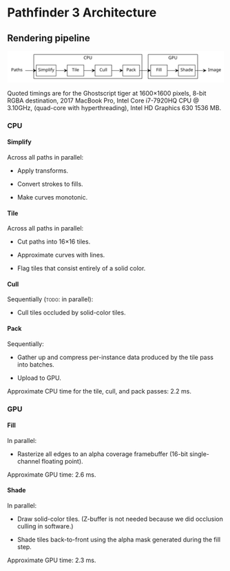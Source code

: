 # Pathfinder 3 Architecture

## Rendering pipeline

![](architecture.svg)

Quoted timings are for the Ghostscript tiger at 1600×1600 pixels, 8-bit RGBA destination, 2017
MacBook Pro, Intel Core i7-7920HQ CPU @ 3.10GHz, (quad-core with hyperthreading), Intel HD Graphics
630 1536 MB.

### CPU

#### Simplify

Across all paths in parallel:

* Apply transforms.

* Convert strokes to fills.

* Make curves monotonic.

#### Tile

Across all paths in parallel:

* Cut paths into 16×16 tiles.

* Approximate curves with lines.

* Flag tiles that consist entirely of a solid color.

#### Cull

Sequentially (<span style="text-transform: lowercase; font-variant: small-caps">TODO</span>: in parallel):

* Cull tiles occluded by solid-color tiles.

#### Pack

Sequentially:

* Gather up and compress per-instance data produced by the tile pass into batches.

* Upload to GPU.

Approximate CPU time for the tile, cull, and pack passes: 2.2 ms.

### GPU

#### Fill

In parallel:

* Rasterize all edges to an alpha coverage framebuffer (16-bit single-channel floating point).

Approximate GPU time: 2.6 ms.

#### Shade

In parallel:

* Draw solid-color tiles. (Z-buffer is not needed because we did occlusion culling in software.)

* Shade tiles back-to-front using the alpha mask generated during the fill step.

Approximate GPU time: 2.3 ms.
